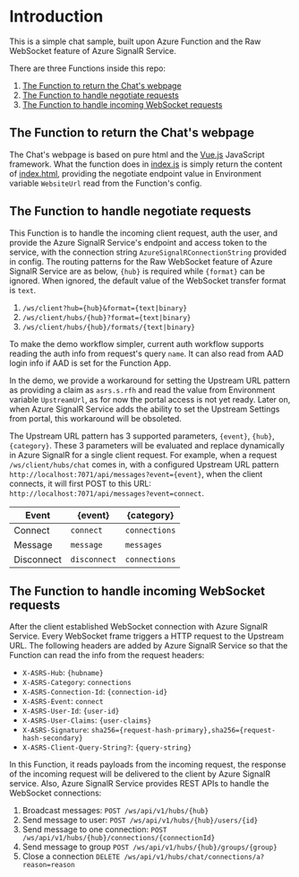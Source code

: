 # Introduction
This is a simple chat sample, built upon Azure Function and the Raw WebSocket feature of Azure SignalR Service.

There are three Functions inside this repo:
1. [The Function to return the Chat's webpage](./chat/serverless/home)
2. [The Function to handle negotiate requests](./chat/serverless/negotiate)
3. [The Function to handle incoming WebSocket requests](./chat/serverless/messages)

## The Function to return the Chat's webpage
The Chat's webpage is based on pure html and the [Vue.js](https://cn.vuejs.org/index.html) JavaScript framework. What the function does in [index.js](./chat/serverless/home/index.js) is simply return the content of [index.html](./chat/serverless/home/index.html), providing the negotiate endpoint value in Environment variable `WebsiteUrl` read from the Function's config.

## The Function to handle negotiate requests
This Function is to handle the incoming client request, auth the user, and provide the Azure SignalR Service's endpoint and access token to the service, with the connection string `AzureSignalRConnectionString` provided in config. The routing patterns for the Raw WebSocket feature of Azure SignalR Service are as below, `{hub}` is required while `{format}` can be ignored. When ignored, the default value of the WebSocket transfer format is `text`.
1. `/ws/client?hub={hub}&format={text|binary}`
2. `/ws/client/hubs/{hub}?format={text|binary}`
3. `/ws/client/hubs/{hub}/formats/{text|binary}`

To make the demo workflow simpler, current auth workflow supports reading the auth info from request's query `name`. It can also read from AAD login info if AAD is set for the Function App.

In the demo, we provide a workaround for setting the Upstream URL pattern as providing a claim as `asrs.s.rfh` and read the value from Environment variable `UpstreamUrl`, as for now the portal access is not yet ready. Later on, when Azure SignalR Service adds the ability to set the Upstream Settings from portal, this workaround will be obsoleted.

The Upstream URL pattern has 3 supported parameters, `{event}`, `{hub}`, `{category}`. These 3 parameters will be evaluated and replace dynamically in Azure SignalR for a single client request. For example, when a request `/ws/client/hubs/chat` comes in, with a configured Upstream URL pattern `http://localhost:7071/api/messages?event={event}`, when the client connects, it will first POST to this URL: `http://localhost:7071/api/messages?event=connect`.

|Event  | {event} | {category} |
|-----------| -------------| ----------------|
|Connect | `connect` | `connections` |
|Message | `message` | `messages` |
|Disconnect | `disconnect` | `connections` |

## The Function to handle incoming WebSocket requests
After the client established WebSocket connection with Azure SignalR Service. Every WebSocket frame triggers a HTTP request to the Upstream URL. The following headers are added by Azure SignalR Service so that the Function can read the info from the request headers:

* `X-ASRS-Hub`: `{hubname}`
* `X-ASRS-Category`: `connections`
* `X-ASRS-Connection-Id`: `{connection-id}`
* `X-ASRS-Event`: `connect`
* `X-ASRS-User-Id`: `{user-id}`
* `X-ASRS-User-Claims`: `{user-claims}`
* `X-ASRS-Signature`: `sha256={request-hash-primary},sha256={request-hash-secondary}`
* `X-ASRS-Client-Query-String?`: `{query-string}` 

In this Function, it reads payloads from the incoming request, the response of the incoming request will be delivered to the client by Azure SignalR service. Also, Azure SignalR Service provides REST APIs to handle the WebSocket connections:

1. Broadcast messages: 
    `POST /ws/api/v1/hubs/{hub}`
1. Send message to user:
    `POST /ws/api/v1/hubs/{hub}/users/{id}`
1. Send message to one connection:
    `POST /ws/api/v1/hubs/{hub}/connections/{connectionId}`
1. Send message to group
    `POST /ws/api/v1/hubs/{hub}/groups/{group}`
1. Close a connection
    `DELETE /ws/api/v1/hubs/chat/connections/a?reason=reason`